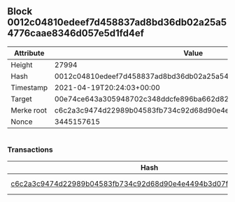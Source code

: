 ## Block 0012c04810edeef7d458837ad8bd36db02a25a54776caae8346d057e5d1fd4ef

Attribute | Value
--- | ---
Height | 27994
Hash | 0012c04810edeef7d458837ad8bd36db02a25a54776caae8346d057e5d1fd4ef
Timestamp | 2021-04-19T20:24:03+00:00
Target | 00e74ce643a305948702c348ddcfe896ba662d82c1a228faf4ad12250f07334e
Merke root | c6c2a3c9474d22989b04583fb734c92d68d90e4e4494b3d07f5d8888abf055ed
Nonce | 3445157615

```

```

### Transactions

Hash | Amount
--- | ---
[c6c2a3c9474d22989b04583fb734c92d68d90e4e4494b3d07f5d8888abf055ed](c6c2a3c9474d22989b04583fb734c92d68d90e4e4494b3d07f5d8888abf055ed.md) | 10.00000000 SKEPTI 
